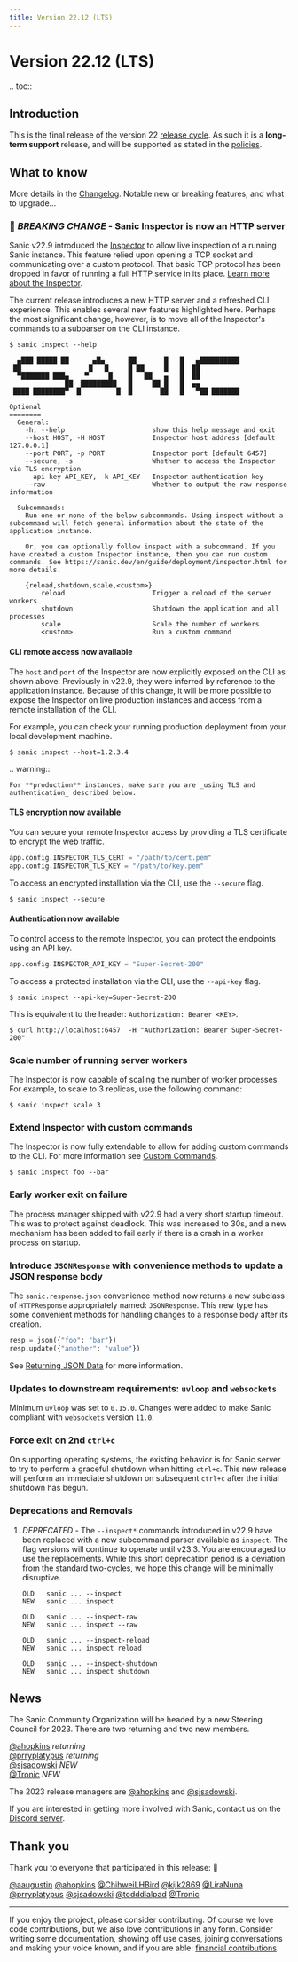```yaml
---
title: Version 22.12 (LTS)
---
```


# Version 22.12 (LTS)

.. toc::

## Introduction

This is the final release of the version 22 [release cycle](../../organization/policies.md#release-schedule). As such it is a **long-term support** release, and will be supported as stated in the [policies](../../org/policies.md#long-term-support-v-interim-releases).

## What to know

More details in the [Changelog](https://sanic.readthedocs.io/en/stable/sanic/changelog.html). Notable new or breaking features, and what to upgrade...

### 🚨 *BREAKING CHANGE* - Sanic Inspector is now an HTTP server

Sanic v22.9 introduced the [Inspector](./v22.9.md#inspector) to allow live inspection of a running Sanic instance. This feature relied upon opening a TCP socket and communicating over a custom protocol. That basic TCP protocol has been dropped in favor of running a full HTTP service in its place. [Learn more about the Inspector](../deployment/inspector.md).

The current release introduces a new HTTP server and a refreshed CLI experience. This enables several new features highlighted here. Perhaps the most significant change, however, is to move all of the Inspector's commands to a subparser on the CLI instance.

```
$ sanic inspect --help                             

  ▄███ █████ ██      ▄█▄      ██       █   █   ▄██████████
 ██                 █   █     █ ██     █   █  ██
  ▀███████ ███▄    ▀     █    █   ██   ▄   █  ██
              ██  █████████   █     ██ █   █  ▄▄
 ████ ████████▀  █         █  █       ██   █   ▀██ ███████

Optional
========
  General:
    -h, --help                      show this help message and exit
    --host HOST, -H HOST            Inspector host address [default 127.0.0.1]
    --port PORT, -p PORT            Inspector port [default 6457]
    --secure, -s                    Whether to access the Inspector via TLS encryption
    --api-key API_KEY, -k API_KEY   Inspector authentication key
    --raw                           Whether to output the raw response information

  Subcommands:
    Run one or none of the below subcommands. Using inspect without a subcommand will fetch general information about the state of the application instance.
    
    Or, you can optionally follow inspect with a subcommand. If you have created a custom Inspector instance, then you can run custom commands. See https://sanic.dev/en/guide/deployment/inspector.html for more details.

    {reload,shutdown,scale,<custom>}
        reload                      Trigger a reload of the server workers
        shutdown                    Shutdown the application and all processes
        scale                       Scale the number of workers
        <custom>                    Run a custom command
```

#### CLI remote access now available

The `host` and `port` of the Inspector are now explicitly exposed on the CLI as shown above. Previously in v22.9, they were inferred by reference to the application instance. Because of this change, it will be more possible to expose the Inspector on live production instances and access from a remote installation of the CLI. 

For example, you can check your running production deployment from your local development machine.

```
$ sanic inspect --host=1.2.3.4
```


.. warning:: 

    For **production** instances, make sure you are _using TLS and authentication_ described below.

#### TLS encryption now available

You can secure your remote Inspector access by providing a TLS certificate to encrypt the web traffic.

```python
app.config.INSPECTOR_TLS_CERT = "/path/to/cert.pem"
app.config.INSPECTOR_TLS_KEY = "/path/to/key.pem"
```

To access an encrypted installation via the CLI, use the `--secure` flag.

```
$ sanic inspect --secure
```

#### Authentication now available

To control access to the remote Inspector, you can protect the endpoints using an API key.

```python
app.config.INSPECTOR_API_KEY = "Super-Secret-200"
```

To access a protected installation via the CLI, use the `--api-key` flag.

```
$ sanic inspect --api-key=Super-Secret-200
```

This is equivalent to the header: `Authorization: Bearer <KEY>`.

```
$ curl http://localhost:6457  -H "Authorization: Bearer Super-Secret-200"
```

### Scale number of running server workers

The Inspector is now capable of scaling the number of worker processes. For example, to scale to 3 replicas, use the following command:

```
$ sanic inspect scale 3
```

### Extend Inspector with custom commands

The Inspector is now fully extendable to allow for adding custom commands to the CLI. For more information see [Custom Commands](../deployment/inspector.md#custom-commands).

```
$ sanic inspect foo --bar
```

### Early worker exit on failure

The process manager shipped with v22.9 had a very short startup timeout. This was to protect against deadlock. This was increased to 30s, and a new mechanism has been added to fail early if there is a crash in a worker process on startup.

### Introduce `JSONResponse` with convenience methods to update a JSON response body

The `sanic.response.json` convenience method now returns a new subclass of `HTTPResponse` appropriately named: `JSONResponse`. This new type has some convenient methods for handling changes to a response body after its creation.

```python
resp = json({"foo": "bar"})
resp.update({"another": "value"})
```

See [Returning JSON Data](../basics/response.md#returning-json-data) for more information.

### Updates to downstream requirements: `uvloop` and `websockets`

Minimum `uvloop` was set to `0.15.0`. Changes were added to make Sanic compliant with `websockets` version `11.0`.

### Force exit on 2nd `ctrl+c`

On supporting operating systems, the existing behavior is for Sanic server to try to perform a graceful shutdown when hitting `ctrl+c`. This new release will perform an immediate shutdown on subsequent `ctrl+c` after the initial shutdown has begun.

### Deprecations and Removals

1. *DEPRECATED* - The `--inspect*` commands introduced in v22.9 have been replaced with a new subcommand parser available as `inspect`. The flag versions will continue to operate until v23.3. You are encouraged to use the replacements. While this short deprecation period is a deviation from the standard two-cycles, we hope this change will be minimally disruptive.
    ```
    OLD   sanic ... --inspect
    NEW   sanic ... inspect
    
    OLD   sanic ... --inspect-raw
    NEW   sanic ... inspect --raw
    
    OLD   sanic ... --inspect-reload
    NEW   sanic ... inspect reload
    
    OLD   sanic ... --inspect-shutdown
    NEW   sanic ... inspect shutdown
    ```

## News

The Sanic Community Organization will be headed by a new Steering Council for 2023. There are two returning and two new members. 

[@ahopkins](https://github.com/ahopkins)  *returning* \
[@prryplatypus](https://github.com/prryplatypus)  *returning* \
[@sjsadowski](https://github.com/sjsadowski)  *NEW* \
[@Tronic](https://github.com/Tronic)  *NEW*

The 2023 release managers are [@ahopkins](https://github.com/ahopkins) and [@sjsadowski](https://github.com/sjsadowski).

If you are interested in getting more involved with Sanic, contact us on the [Discord server](https://discord.gg/FARQzAEMAA).

## Thank you

Thank you to everyone that participated in this release: :clap:

[@aaugustin](https://github.com/aaugustin)
[@ahopkins](https://github.com/ahopkins)
[@ChihweiLHBird](https://github.com/ChihweiLHBird)
[@kijk2869](https://github.com/kijk2869)
[@LiraNuna](https://github.com/LiraNuna)
[@prryplatypus](https://github.com/prryplatypus)
[@sjsadowski](https://github.com/sjsadowski)
[@todddialpad](https://github.com/todddialpad)
[@Tronic](https://github.com/Tronic)

---

If you enjoy the project, please consider contributing. Of course we love code contributions, but we also love contributions in any form. Consider writing some documentation, showing off use cases, joining conversations and making your voice known, and if you are able: [financial contributions](https://opencollective.com/sanic-org/).
